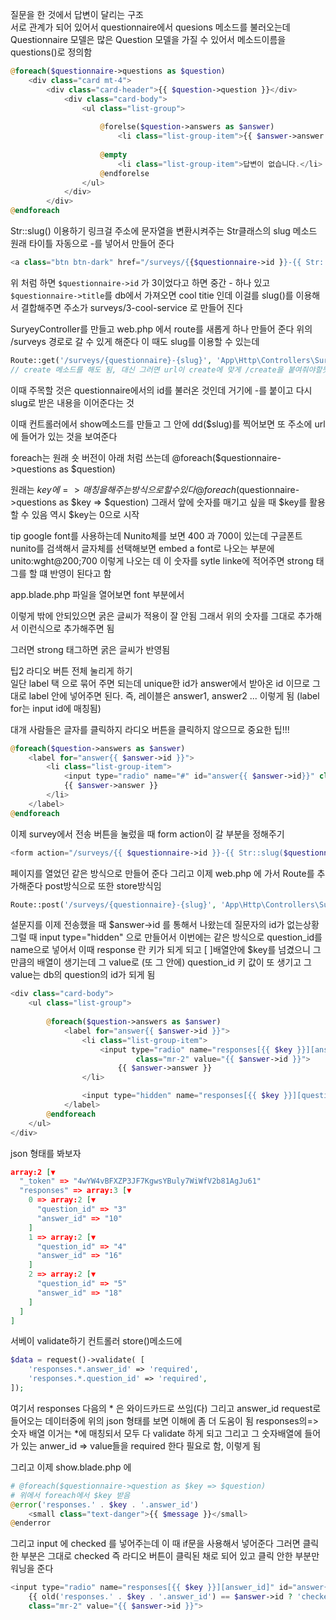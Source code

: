질문을 한 것에서 답변이 달리는 구조  
서로 관계가 되어 있어서 questionnaire에서 quesions 메소드를 불러오는데
Questionnaire 모델은 많은 Question 모델을 가질 수 있어서 메소드이름을
questions()로 정의함

```php
@foreach($questionnaire->questions as $question)
    <div class="card mt-4">
        <div class="card-header">{{ $question->question }}</div>
            <div class="card-body">
                <ul class="list-group">
                    
                    @forelse($question->answers as $answer)
                        <li class="list-group-item">{{ $answer->answer }}</li>
                    
                    @empty
                        <li class="list-group-item">답변이 없습니다.</li>
                    @endforelse
                </ul>
            </div>
        </div>
@endforeach
```


Str::slug() 이용하기 
링크걸 주소에 문자열을 변환시켜주는 Str클래스의 slug 메소드  
원래 타이틀 자동으로 -를 넣어서 만들어 준다
```php
<a class="btn btn-dark" href="/surveys/{{$questionnaire->id }}-{{ Str::slug($questionnaire->title) }}">Take Survey</a>
```
위 처럼 하면 `$questionnaire->id` 가 3이었다고 하면 중간 - 하나 있고   
`$questionnaire->title`를 db에서 가져오면 cool titie 인데 이걸를 slug()를 이용해서 결합해주면 주소가 surveys/3-cool-service 로 만들어 진다


SuryeyController를 만들고 
web.php 에서 route를 새롭게 하나 만들어 준다
위의 /surveys 경로로 갈 수 있게 해준다
이 때도 slug를 이용할 수 있는데 
```php
Route::get('/surveys/{questionnaire}-{slug}', 'App\Http\Controllers\SurveyController@show'); 
// create 메소드를 해도 됨, 대신 그러면 url이 create에 맞게 /create을 붙여줘야할듯
```
이때 주목할 것은 questionnaire에서의 id를 불러온 것인데 거기에 -를 붙이고 다시 slug로 받은 내용을 이어준다는 것

이때 컨트롤러에서 show메소드를 만들고 그 안에 
dd($slug)를 찍어보면 또 주소에 url에 들어가 있는 것을 보여준다



foreach는 원래 숏 버전이 아래 처럼 쓰는데
@foreach($questionnaire->questions as $question)

원래는 $key에 => 매칭을 해주는 방식으로 할 수 있다
 @foreach($questionnaire->questions as $key => $question)
그래서 앞에 숫자를 매기고 싶을 때 $key를 활용할 수 있음
역시 $key는 0으로 시작

tip
google font를 사용하는데 Nunito체를 보면 400 과 700이 있는데 구글폰트 nunito를 검색해서 글자체를 선택해보면 embed a font로 나오는 부분에  unito:wght@200;700 이렇게 나오는 데 이 숫자를 sytle linke에 적어주면
strong 태그를 할 떄 반영이 된다고 함

app.blade.php 파일을 열어보면 font 부분에서 
<link href="https://fonts.googleapis.com/css?family=Nunito" rel="stylesheet">
이렇게 밖에 안되있으면 굵은 글씨가 적용이 잘 안됨
그래서 위의 숫자를 그대로 추가해서 
<link href="https://fonts.googleapis.com/css?family=Nunito:400,700" rel="stylesheet">
이런식으로 추가해주면 됨

그러면 strong 태그하면 굵은 글씨가 반영됨

팁2 라디오 버튼 전체 눌리게 하기  
일단 label 택 으로 묶어 주면 되는데 unique한 id가 answer에서 받아온 id 이므로 그대로 label 안에 넣어주면 된다. 즉, 레이블은 answer1, answer2 ... 이렇게 됨
(label for는 input id에 매칭됨)

대개 사람들은 글자를 클릭하지 라디오 버튼을 클릭하지 않으므로 중요한 팁!!!
```php
@foreach($question->answers as $answer)
    <label for="answer{{ $answer->id }}">
        <li class="list-group-item">
            <input type="radio" name="#" id="answer{{ $answer->id}}" class="mr-2">
            {{ $answer->answer }}
        </li>
    </label>
@endforeach
```

이제 survey에서 전송 버튼을 눌렀을 때 
form action이 갈 부분을 정해주기
```php
<form action="/surveys/{{ $questionnaire->id }}-{{ Str::slug($questionnaire->title) }}" method="post">
```

페이지를 열었던 같은 방식으로 만들어 준다
그리고 이제 
web.php 에 가서 Route를 추가해준다 post방식으로 또한 store방식임
```php
Route::post('/surveys/{questionnaire}-{slug}', 'App\Http\Controllers\SurveyController@store');
```



설문지를 이제 전송했을 때 $answer->id 를 통해서 나왔는데 
질문자의 id가 없는상황 그럴 때 input type="hidden" 으로 만들어서 이번에는 같은 방식으로 question_id를 name으로 넣어서 이때 response 란 키가 되게 되고 [ ]배열안에 $key를 넘겼으니 그만큼의 배열이 생기는데 그 value로 (또 그 안에)
question_id 키 값이 또 생기고 그 value는 db의 question의 id가 되게 됨

```php
<div class="card-body">
    <ul class="list-group">
        
        @foreach($question->answers as $answer)
            <label for="answer{{ $answer->id }}">
                <li class="list-group-item">
                    <input type="radio" name="responses[{{ $key }}][answer_id]" id="answer{{ $answer->id}}" 
                            class="mr-2" value="{{ $answer->id }}">
                        {{ $answer->answer }}
                </li>

                <input type="hidden" name="responses[{{ $key }}][question_id]" value="{{ $question->id }}">
            </label>
        @endforeach
    </ul>
</div>
```

json 형태를 봐보자 
```json
array:2 [▼
  "_token" => "4wYW4vBFXZP3JF7KgwsYBuly7WiWfV2b81AgJu61"
  "responses" => array:3 [▼
    0 => array:2 [▼
      "question_id" => "3"
      "answer_id" => "10"
    ]
    1 => array:2 [▼
      "question_id" => "4"
      "answer_id" => "16"
    ]
    2 => array:2 [▼
      "question_id" => "5"
      "answer_id" => "18"
    ]
  ]
]
```

서베이 validate하기
컨트롤러 store()메소드에 
```php
$data = request()->validate( [
    'responses.*.answer_id' => 'required',
    'responses.*.question_id' => 'required',
]);
```
여기서 responses 다음의 * 은 와이드카드로 쓰임(다) 그리고 answer_id
request로 들어오는 데이터중에 위의 json 형태를 보면 이해에 좀 더 도움이 됨
responses의=> 숫자 배열 이거는 *에 매칭되서 모두 다 validate 하게 되고
그리고 그 숫자배열에 들어가 있는 anwer_id => value들을 required 한다 필요로 함, 이렇게 됨

그리고 이제 
show.blade.php 에 
```php
# @foreach($questionnaire->question as $key => $question)
# 위에서 foreach에서 $key 받음
@error('responses.' . $key . '.answer_id')
    <small class="text-danger">{{ $message }}</small>
@enderror
```

그리고 input 에 checked 를 넣어주는데 이 때 if문을 사용해서 넣어준다
그러면 클릭한 부분은 그대로 checked 즉 라디오 버튼이 클릭된 채로 되어 있고 클릭 안한 부분만 워닝을 준다
```php
<input type="radio" name="responses[{{ $key }}][answer_id]" id="answer{{ $answer->id}}" 
    {{ old('responses.' . $key . '.answer_id') == $answer->id ? 'checked' : ''}}
    class="mr-2" value="{{ $answer->id }}">
```

